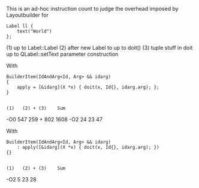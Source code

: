 
This is an ad-hoc instruction count to judge the overhead imposed
by Layoutbuilder for

    Label ll {
        text("World")
    };


(1) up to Label::Label
(2) after new Label to up to doit()
(3) tuple stuff in doit up to QLabel::setText parameter construction


With

    BuilderItem(IdAndArg<Id, Arg> && idarg)
    {
        apply = [&idarg](X *x) { doit(x, Id{}, idarg.arg); };
    }


    (1)   (2) + (3)    Sum
-O0 547   259 + 802   1608
-O2  24       23        47



With

    BuilderItem(IdAndArg<Id, Arg> && idarg)
        : apply([&idarg](X *x) { doit(x, Id{}, idarg.arg); })
    {}


    (1)   (2) + (3)    Sum
-O2  5        23        28
